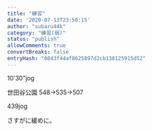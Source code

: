 ```yaml
---
title: "練習"
date: '2020-07-13T23:50:15'
author: "subaru44k"
category: "練習(弱)"
status: "publish"
allowComments: true
convertBreaks: false
entryHash: "0843f44af8625897d2cb138125915d52"
---
```

10'30"jog

世田谷公園
548→535→507

439jog

さすがに緩めに。
